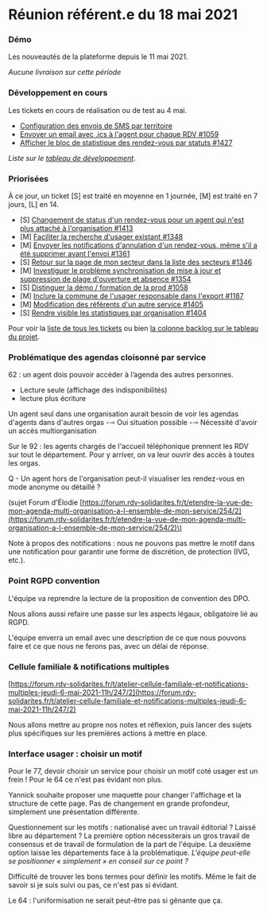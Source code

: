 # Réunion référent.e du 18 mai 2021

### Démo

Les nouveautés de la plateforme depuis le 11 mai 2021.

_Aucune livraison sur cette période_

### Développement en cours

Les tickets en cours de réalisation ou de test au 4 mai.

* [Configuration des envois de SMS par territoire](https://github.com/betagouv/rdv-solidarites.fr/issues/1408)
* [ Envoyer un email avec .ics à l'agent pour chaque RDV \#1059 ](https://github.com/betagouv/rdv-solidarites.fr/issues/1059)
* [ Afficher le bloc de statistique des rendez-vous par statuts \#1427 ](https://github.com/betagouv/rdv-solidarites.fr/issues/1427)

_Liste sur le_ [_tableau de développement_](https://github.com/betagouv/rdv-solidarites.fr/projects/8?fullscreen=true).

### Priorisées

À ce jour, un ticket \[S\] est traité en moyenne en 1 journée, \[M\] est traité en 7 jours, \[L\] en 14.

* \[S\] [ Changement de status d'un rendez-vous pour un agent qui n'est plus attaché à l'organisation \#1413 ](https://github.com/betagouv/rdv-solidarites.fr/issues/1413)
* \[M\] [ Faciliter la recherche d'usager existant \#1348 ](https://github.com/betagouv/rdv-solidarites.fr/issues/1348)
* \[M\] [ Envoyer les notifications d'annulation d'un rendez-vous, même s'il a été supprimer avant l'envoi \#1361 ](https://github.com/betagouv/rdv-solidarites.fr/issues/1361)
* \[S\] [ Retour sur la page de mon secteur dans la liste des secteurs \#1346 ](https://github.com/betagouv/rdv-solidarites.fr/issues/1346)
* \[M\] [ Investiguer le problème synchronisation de mise à jour et suppression de plage d'ouverture et absence \#1354 ](https://github.com/betagouv/rdv-solidarites.fr/issues/1354)
* \[S\] [ Distinguer la démo / formation de la prod \#1058 ](https://github.com/betagouv/rdv-solidarites.fr/issues/1058)
* \[M\] [ Inclure la commune de l'usager responsable dans l'export \#1187 ](https://github.com/betagouv/rdv-solidarites.fr/issues/1187)
* \[M\] [ Modification des référents d'un autre service \#1405 ](https://github.com/betagouv/rdv-solidarites.fr/issues/1405)
* \[S\] [ Rendre visible les statistiques par organisation \#1404 ](https://github.com/betagouv/rdv-solidarites.fr/issues/1404)

Pour voir la [liste de tous les tickets](https://github.com/betagouv/rdv-solidarites.fr/issues?q=is%3Aissue+is%3Aopen) ou bien [la colonne backlog sur le tableau du projet](https://github.com/betagouv/rdv-solidarites.fr/projects/8?fullscreen=true).

### Problématique des agendas cloisonné par service

62 : un agent dois pouvoir accéder à l’agenda des autres personnes.

* Lecture seule \(affichage des indisponibilités\)
* lecture plus écriture

Un agent seul dans une organisation aurait besoin de voir les agendas d'agents dans d'autres orgas -⇾ Oui situation possible -⇾ Nécessité d'avoir un accès multiorganisation

Sur le 92 : les agents chargés de l'accueil téléphonique prennent les RDV sur tout le département. Pour y arriver, on va leur ouvrir des accès à toutes les orgas.

Q - Un agent hors de l'organisation peut-il visualiser les rendez-vous en mode anonyme ou détaillé ?

\(sujet Forum d'Élodie [https://forum.rdv-solidarites.fr/t/etendre-la-vue-de-mon-agenda-multi-organisation-a-l-ensemble-de-mon-service/254/2](https://forum.rdv-solidarites.fr/t/etendre-la-vue-de-mon-agenda-multi-organisation-a-l-ensemble-de-mon-service/254/2)\)

Note à propos des notifications : nous ne pouvons pas mettre le motif dans une notification pour garantir une forme de discrétion, de protection \(IVG, etc.\).

### Point RGPD convention

L'équipe va reprendre la lecture de la proposition de convention des DPO.

Nous allons aussi refaire une passe sur les aspects légaux, obligatoire lié au RGPD.

L'équipe enverra un email avec une description de ce que nous pouvons faire et ce que nous ne ferons pas, avec un délai de réponse.

### Cellule familiale & notifications multiples

[https://forum.rdv-solidarites.fr/t/atelier-cellule-familiale-et-notifications-multiples-jeudi-6-mai-2021-11h/247/2](https://forum.rdv-solidarites.fr/t/atelier-cellule-familiale-et-notifications-multiples-jeudi-6-mai-2021-11h/247/2)

Nous allons mettre au propre nos notes et réflexion, puis lancer des sujets plus spécifiques sur les premières actions à mettre en place.

### Interface usager : choisir un motif

Pour le 77, devoir choisir un service pour choisir un motif coté usager est un frein ! Pour le 64 ce n'est pas évidant non plus.

Yannick souhaite proposer une maquette pour changer l'affichage et la structure de cette page. Pas de changement en grande profondeur, simplement une présentation différente.

Questionnement sur les motifs : nationalisé avec un travail éditorial ? Laissé libre au département ? La première option nécessiterais un gros travail de consensus et de travail de formulation de la part de l'équipe. La deuxième option laisse les départements face à la problématique. _L'équipe peut-elle se positionner « simplement » en conseil sur ce point ?_

Difficulté de trouver les bons termes pour définir les motifs. Même le fait de savoir si je suis suivi ou pas, ce n'est pas si évidant.

Le 64 : l'uniformisation ne serait peut-être pas si gênante que ça.

